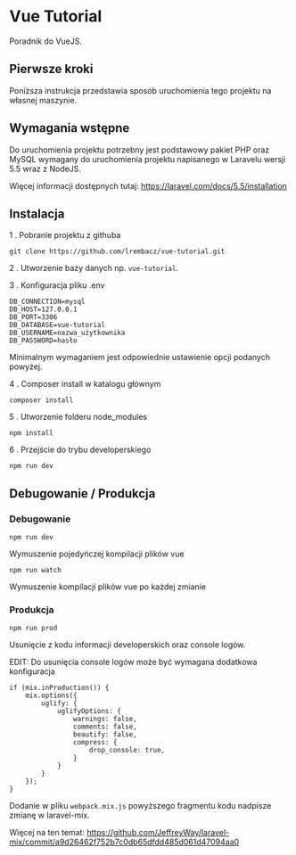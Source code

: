 # Vue Tutorial

Poradnik do VueJS.

## Pierwsze kroki

Poniższa instrukcja przedstawia sposób uruchomienia tego projektu na własnej maszynie.

## Wymagania wstępne

Do uruchomienia projektu potrzebny jest podstawowy pakiet PHP oraz MySQL wymagany do uruchomienia projektu napisanego w Laravelu wersji 5.5 wraz z NodeJS.

Więcej informacji dostępnych tutaj: https://laravel.com/docs/5.5/installation

## Instalacja

1 . Pobranie projektu z githuba

```
git clone https://github.com/lrembacz/vue-tutorial.git
```

2 . Utworzenie bazy danych np. `vue-tutorial`.

3 . Konfiguracja pliku .env
```
DB_CONNECTION=mysql
DB_HOST=127.0.0.1
DB_PORT=3306
DB_DATABASE=vue-tutorial
DB_USERNAME=nazwa_użytkownika
DB_PASSWORD=hasło
```
Minimalnym wymaganiem jest odpowiednie ustawienie opcji podanych powyżej.

4 . Composer install w katalogu głównym

```
composer install
```

5 . Utworzenie folderu node_modules

```
npm install
```

6 . Przejście do trybu developerskiego

```
npm run dev
```

## Debugowanie / Produkcja

### Debugowanie

```
npm run dev
```

Wymuszenie pojedyńczej kompilacji plików vue

```
npm run watch
```

Wymuszenie kompilacji plików vue po każdej zmianie

### Produkcja

```
npm run prod
```

Usunięcie z kodu informacji developerskich oraz console logów.

EDIT: Do usunięcia console logów może być wymagana dodatkowa konfiguracja

```
if (mix.inProduction()) {
    mix.options({
        uglify: {
            uglifyOptions: {
                warnings: false,
                comments: false,
                beautify: false,
                compress: {
                    drop_console: true,
                }
            }
        }
    });
}
```
Dodanie w pliku `webpack.mix.js` powyższego fragmentu kodu nadpisze zmianę w laravel-mix.

Więcej na ten temat:
https://github.com/JeffreyWay/laravel-mix/commit/a9d26462f752b7c0db65dfdd485d061d47094aa0
